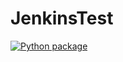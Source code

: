 # JenkinsTest
[![Python package](https://github.com/norocas/JenkinsTest/actions/workflows/build.yml/badge.svg)](https://github.com/norocas/JenkinsTest/actions/workflows/build.yml)

